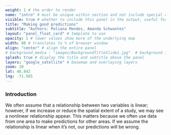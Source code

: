 ```yaml
---
weight: 1 # the order to render
name: "intro" # must be unique within section and not include special characters
visible: true # whether to include this panel in the output, useful for testing
title: "Making good predictions"
subtitle: "Authors: Poliana Mendes, Amanda Schwantes"
layout: "panel_float_card" # template to use
opacity: 1 # lower values show more of the underlying map
width: 80 # translates to % of browser window
align: "center" # align the entire panel
# background_media : "images/BackgroundTitleSlide1.jpg"  # background image rendered behind the panel, covering map
splash: true # display the title and subtitle above the panel
layers: "google_satellite" # basemap and overlaying layers
zoom: 10
lat: 46.842
lng: -71.565
---
```

###  Introduction

We often assume that a relationship between two variables is linear; however, if we increase or reduce the spatial extent of a study, we may see a nonlinear relationship appear. This matters because we often use data from one area to make predictions for other areas. If we assume the relationship is linear when it’s not, our predictions will be wrong.

